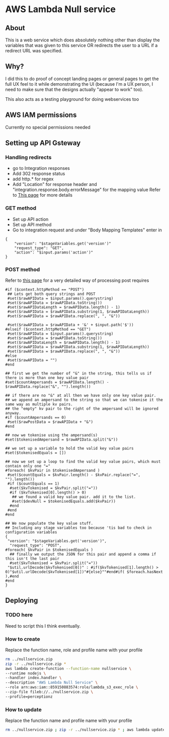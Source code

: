 # AWS Lambda Null service
## About
This is a web service which does absolutely nothing other than display the variables that was given to this service OR redirects the user to a URL if a redirect URL was specified.

## Why?
I did this to do proof of concept landing pages or general pages to get the full UX feel to it while demonstrating the UI (because I'm a UX person, I need to make sure that the designs actually "appear to work" too).

This also acts as a testing playground for doing webservices too

## AWS IAM permissions
Currently no special permissions needed

## Setting up API Gsteway
### Handling redirects
* go to Integration responses
* Add 302 response status
* add http.* for regex
* Add "Location" for response header and "integration.response.body.errorMessage" for the mapping value
Refer to [This page](http://www.nolim1t.co/2016/05/11/conditional-redirects-using-aws-lambda-and-aws-api-gateway.html) for more details

### GET method
* Set up API action
* Set up API method
* Go to integration request and under  "Body Mapping Templates" enter in
```text
{
    "version": "$stageVariables.get('version')"
    "request_type": "GET",
    "action": "$input.params('action')"
}
```
### POST method
Refer to [this page](http://www.nolim1t.co/2016/05/03/reading-HTTP-POST-requests-to-an-AWS-Lambda-function.html) for a very detailed way of processing post requires

```text
#if ($context.httpMethod == "POST")
 ## Lets get both query strings and POST
 #set($rawAPIData = $input.params().querystring)
 #set($rawAPIData = $rawAPIData.toString())
 #set($rawAPIDataLength = $rawAPIData.length() - 1)
 #set($rawAPIData = $rawAPIData.substring(1, $rawAPIDataLength))
 #set($rawAPIData = $rawAPIData.replace(", ", "&"))

 #set($rawAPIData = $rawAPIData + '&' + $input.path('$'))
#elseif ($context.httpMethod == "GET")
 #set($rawAPIData = $input.params().querystring)
 #set($rawAPIData = $rawAPIData.toString())
 #set($rawAPIDataLength = $rawAPIData.length() - 1)
 #set($rawAPIData = $rawAPIData.substring(1, $rawAPIDataLength))
 #set($rawAPIData = $rawAPIData.replace(", ", "&"))
#else
 #set($rawAPIData = "")
#end

## first we get the number of "&" in the string, this tells us if there is more than one key value pair
#set($countAmpersands = $rawAPIData.length() - $rawAPIData.replace("&", "").length())

## if there are no "&" at all then we have only one key value pair.
## we append an ampersand to the string so that we can tokenise it the same way as multiple kv pairs.
## the "empty" kv pair to the right of the ampersand will be ignored anyway.
#if ($countAmpersands == 0)
 #set($rawPostData = $rawAPIData + "&")
#end

## now we tokenise using the ampersand(s)
#set($tokenisedAmpersand = $rawAPIData.split("&"))

## we set up a variable to hold the valid key value pairs
#set($tokenisedEquals = [])

## now we set up a loop to find the valid key value pairs, which must contain only one "="
#foreach( $kvPair in $tokenisedAmpersand )
 #set($countEquals = $kvPair.length() - $kvPair.replace("=", "").length())
 #if ($countEquals == 1)
  #set($kvTokenised = $kvPair.split("="))
  #if ($kvTokenised[0].length() > 0)
   ## we found a valid key value pair. add it to the list.
   #set($devNull = $tokenisedEquals.add($kvPair))
  #end
 #end
#end

## We now populate the key value stuff.
## Including any stage variables too because 'tis bad to check in configuration variables
{
 "version": "$stageVariables.get('version')",
  "request_type": "POST",
#foreach( $kvPair in $tokenisedEquals )
  ## finally we output the JSON for this pair and append a comma if this isn't the last pair
  #set($kvTokenised = $kvPair.split("="))
 "$util.urlDecode($kvTokenised[0])" : #if($kvTokenised[1].length() > 0)"$util.urlDecode($kvTokenised[1])"#{else}""#end#if( $foreach.hasNext ),#end
#end
}
```

## Deploying
### TODO here
Need to script this I think eventually.

### How to create
Replace the function name, role and profile name with your profile

```bash
rm ../nullservice.zip
zip -r ../nullservice.zip *
aws lambda create-function --function-name nullservice \
--runtime nodejs \
--handler index.handler \
--description "AWS Lambda Null Service" \
--role arn:aws:iam::859150883574:role/lambda_s3_exec_role \
--zip-file fileb://../nullservice.zip \
--profile=perceptionz
```

### How to update
Replace the function name and profile name with your profile

```bash
rm ../nullservice.zip ; zip -r ../nullservice.zip * ; aws lambda update-function-code --function-name nullservice   --zip-file fileb://../nullservice.zip --profile=perceptionz
```
